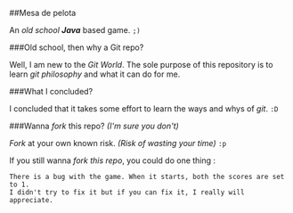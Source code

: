 ##Mesa de pelota

An _old school **Java**_ based game. `;)`

###Old school, then why a Git repo?

Well, I am new to the *Git World*. The sole purpose of this repository is to learn *git philosophy* and what it can do for me.

###What I concluded?

I concluded that it takes some effort to learn the ways and whys of *git*. `:D`

###Wanna *fork* this repo? *(I'm sure you don't)*

*Fork* at your own known risk. *(Risk of wasting your time)* `:p`

If you still wanna *fork this repo*, you could do one thing : 

	There is a bug with the game. When it starts, both the scores are set to 1.
	I didn't try to fix it but if you can fix it, I really will appreciate.  
